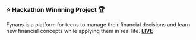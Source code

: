 ### ⭐ Hackathon Winnning Project 🏆 

Fynans is a platform for teens to manage their financial decisions and learn new financial concepts while applying them in real life.
**[LIVE](https://fynans.vercel.app)**
